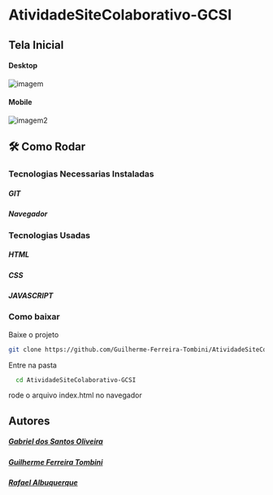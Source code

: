 # AtividadeSiteColaborativo-GCSI

## Tela Inicial

#### Desktop
![imagem](https://user-images.githubusercontent.com/85890520/191778779-1c0fe17f-e368-4216-9645-d6b2d55984fb.png)

#### Mobile
![imagem2](https://user-images.githubusercontent.com/85890520/191779208-16e9ddf0-93a0-4bb3-86ba-3c15f8a1cf16.png)



## 🛠 Como Rodar

### Tecnologias Necessarias Instaladas

##### GIT
##### Navegador

### Tecnologias Usadas 

##### HTML
##### CSS
##### JAVASCRIPT

### Como baixar

Baixe o projeto
 
 ```bash
 git clone https://github.com/Guilherme-Ferreira-Tombini/AtividadeSiteColaborativo-GCSI.git
 ```
 Entre na pasta
```bash
  cd AtividadeSiteColaborativo-GCSI
```
rode o arquivo index.html no navegador
 
 ## Autores
 ##### [Gabriel dos Santos Oliveira](https://github.com/GabrieldosSantosOliveira)
 ##### [Guilherme Ferreira Tombini](https://github.com/Guilherme-Ferreira-Tombini)
 ##### [Rafael Albuquerque](https://github.com/RafaelAlbuquerque7)
